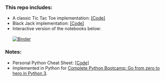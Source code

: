 ### This repo includes:
* A classic Tic Tac Toe implementation: [[Code]](https://github.com/alexanch/py-bootcamp/blob/master/Black%20Jack%20Game.ipynb)
* Black Jack implementation: [[Code]](https://github.com/alexanch/py-bootcamp/blob/master/Tic%20Tac%20Toe.ipynb)
* Interactive version of the notebooks below: </br> </br> 
[![Binder](https://mybinder.org/badge_logo.svg)](https://mybinder.org/v2/gh/alexanch/py-bootcamp/9197ea4d1811204df322f1886491e1ffe98fa402)

### Notes:
* Personal Python Cheat Sheet: [[Code]](https://github.com/alexanch/python-cheat-sheet)
* Implemented in Python for [Complete Python Bootcamp: Go from zero to hero in Python 3](https://www.udemy.com/course/complete-python-bootcamp/).

